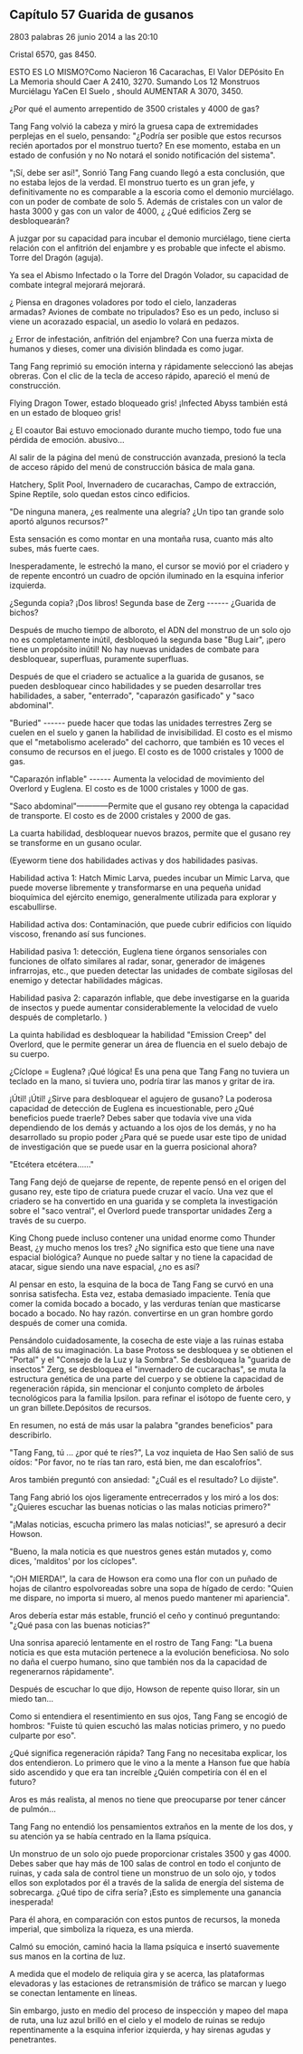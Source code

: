 
## Capítulo 57 Guarida de gusanos


2803 palabras
26 junio 2014 a las 20:10


Cristal 6570, gas 8450.

ESTO ES LO MISMO?Como Nacieron 16 Cacarachas, El Valor DEPósito En La Memoria should Caer A 2410, 3270. Sumando Los 12 Monstruos Murciélagu YaCen El Suelo , should AUMENTAR A 3070, 3450.

¿Por qué el aumento arrepentido de 3500 cristales y 4000 de gas?

Tang Fang volvió la cabeza y miró la gruesa capa de extremidades perplejas en el suelo, pensando: "¿Podría ser posible que estos recursos recién aportados por el monstruo tuerto? En ese momento, estaba en un estado de confusión y no No notará el sonido notificación del sistema".

"¡Sí, debe ser así!", Sonrió Tang Fang cuando llegó a esta conclusión, que no estaba lejos de la verdad. El monstruo tuerto es un gran jefe, y definitivamente no es comparable a la escoria como el demonio murciélago. con un poder de combate de solo 5. Además de cristales con un valor de hasta 3000 y gas con un valor de 4000, ¿ ¿Qué edificios Zerg se desbloquearán?

A juzgar por su capacidad para incubar el demonio murciélago, tiene cierta relación con el anfitrión del enjambre y es probable que infecte el abismo. Torre del Dragón (aguja).

Ya sea el Abismo Infectado o la Torre del Dragón Volador, su capacidad de combate integral mejorará mejorará.

¿ Piensa en dragones voladores por todo el cielo, lanzaderas armadas? Aviones de combate no tripulados? Eso es un pedo, incluso si viene un acorazado espacial, un asedio lo volará en pedazos.

¿ Error de infestación, anfitrión del enjambre? Con una fuerza mixta de humanos y dieses, comer una división blindada es como jugar.

Tang Fang reprimió su emoción interna y rápidamente seleccionó las abejas obreras. Con el clic de la tecla de acceso rápido, apareció el menú de construcción.

Flying Dragon Tower, estado bloqueado gris! ¡Infected Abyss también está en un estado de bloqueo gris!

¿ El coautor Bai estuvo emocionado durante mucho tiempo, todo fue una pérdida de emoción. abusivo...

Al salir de la página del menú de construcción avanzada, presionó la tecla de acceso rápido del menú de construcción básica de mala gana.

Hatchery, Split Pool, Invernadero de cucarachas, Campo de extracción, Spine Reptile, solo quedan estos cinco edificios.

"De ninguna manera, ¿es realmente una alegría? ¿Un tipo tan grande solo aportó algunos recursos?"

Esta sensación es como montar en una montaña rusa, cuanto más alto subes, más fuerte caes.

Inesperadamente, le estrechó la mano, el cursor se movió por el criadero y de repente encontró un cuadro de opción iluminado en la esquina inferior izquierda.

¿Segunda copia? ¡Dos libros! Segunda base de Zerg ------ ¿Guarida de bichos?

Después de mucho tiempo de alboroto, el ADN del monstruo de un solo ojo no es completamente inútil, desbloqueó la segunda base "Bug Lair", ¡pero tiene un propósito inútil! No hay nuevas unidades de combate para desbloquear, superfluas, puramente superfluas.

Después de que el criadero se actualice a la guarida de gusanos, se pueden desbloquear cinco habilidades y se pueden desarrollar tres habilidades, a saber, "enterrado", "caparazón gasificado" y "saco abdominal".

"Buried" ------ puede hacer que todas las unidades terrestres Zerg se cuelen en el suelo y ganen la habilidad de invisibilidad. El costo es el mismo que el "metabolismo acelerado" del cachorro, que también es 10 veces el consumo de recursos en el juego. El costo es de 1000 cristales y 1000 de gas.

"Caparazón inflable" ------ Aumenta la velocidad de movimiento del Overlord y Euglena. El costo es de 1000 cristales y 1000 de gas.

"Saco abdominal"————Permite que el gusano rey obtenga la capacidad de transporte. El costo es de 2000 cristales y 2000 de gas.

La cuarta habilidad, desbloquear nuevos brazos, permite que el gusano rey se transforme en un gusano ocular.

(Eyeworm tiene dos habilidades activas y dos habilidades pasivas.

Habilidad activa 1: Hatch Mimic Larva, puedes incubar un Mimic Larva, que puede moverse libremente y transformarse en una pequeña unidad bioquímica del ejército enemigo, generalmente utilizada para explorar y escabullirse.

Habilidad activa dos: Contaminación, que puede cubrir edificios con líquido viscoso, frenando así sus funciones.

Habilidad pasiva 1: detección, Euglena tiene órganos sensoriales con funciones de olfato similares al radar, sonar, generador de imágenes infrarrojas, etc., que pueden detectar las unidades de combate sigilosas del enemigo y detectar habilidades mágicas.

Habilidad pasiva 2: caparazón inflable, que debe investigarse en la guarida de insectos y puede aumentar considerablemente la velocidad de vuelo después de completarlo. )

La quinta habilidad es desbloquear la habilidad "Emission Creep" del Overlord, que le permite generar un área de fluencia en el suelo debajo de su cuerpo.

¿Cíclope = Euglena? ¡Qué lógica! Es una pena que Tang Fang no tuviera un teclado en la mano, si tuviera uno, podría tirar las manos y gritar de ira.

¡Útil! ¡Útil! ¿Sirve para desbloquear el agujero de gusano? La poderosa capacidad de detección de Euglena es incuestionable, pero ¿Qué beneficios puede traerle? Debes saber que todavía vive una vida dependiendo de los demás y actuando a los ojos de los demás, y no ha desarrollado su propio poder ¿Para qué se puede usar este tipo de unidad de investigación que se puede usar en la guerra posicional ahora?

"Etcétera etcétera……"

Tang Fang dejó de quejarse de repente, de repente pensó en el origen del gusano rey, este tipo de criatura puede cruzar el vacío. Una vez que el criadero se ha convertido en una guarida y se completa la investigación sobre el "saco ventral", el Overlord puede transportar unidades Zerg a través de su cuerpo.

King Chong puede incluso contener una unidad enorme como Thunder Beast, ¿y mucho menos los tres? ¿No significa esto que tiene una nave espacial biológica? Aunque no puede saltar y no tiene la capacidad de atacar, sigue siendo una nave espacial, ¿no es así?

Al pensar en esto, la esquina de la boca de Tang Fang se curvó en una sonrisa satisfecha. Esta vez, estaba demasiado impaciente. Tenía que comer la comida bocado a bocado, y las verduras tenían que masticarse bocado a bocado. No hay razón. convertirse en un gran hombre gordo después de comer una comida.

Pensándolo cuidadosamente, la cosecha de este viaje a las ruinas estaba más allá de su imaginación. La base Protoss se desbloquea y se obtienen el "Portal" y el "Consejo de la Luz y la Sombra". Se desbloquea la "guarida de insectos" Zerg, se desbloquea el "invernadero de cucarachas", se muta la estructura genética de una parte del cuerpo y se obtiene la capacidad de regeneración rápida, sin mencionar el conjunto completo de árboles tecnológicos para la familia Ipsilon. para refinar el isótopo de fuente cero, y un gran billete.Depósitos de recursos.

En resumen, no está de más usar la palabra "grandes beneficios" para describirlo.

"Tang Fang, tú ... ¿por qué te ríes?", La voz inquieta de Hao Sen salió de sus oídos: "Por favor, no te rías tan raro, está bien, me dan escalofríos".

Aros también preguntó con ansiedad: "¿Cuál es el resultado? Lo dijiste".

Tang Fang abrió los ojos ligeramente entrecerrados y los miró a los dos: "¿Quieres escuchar las buenas noticias o las malas noticias primero?"

"¡Malas noticias, escucha primero las malas noticias!", se apresuró a decir Howson.

"Bueno, la mala noticia es que nuestros genes están mutados y, como dices, 'malditos' por los cíclopes".

"¡OH MIERDA!", la cara de Howson era como una flor con un puñado de hojas de cilantro espolvoreadas sobre una sopa de hígado de cerdo: "Quien me dispare, no importa si muero, al menos puedo mantener mi apariencia".

Aros debería estar más estable, frunció el ceño y continuó preguntando: "¿Qué pasa con las buenas noticias?"

Una sonrisa apareció lentamente en el rostro de Tang Fang: "La buena noticia es que esta mutación pertenece a la evolución beneficiosa. No solo no daña el cuerpo humano, sino que también nos da la capacidad de regenerarnos rápidamente".

Después de escuchar lo que dijo, Howson de repente quiso llorar, sin un miedo tan...

Como si entendiera el resentimiento en sus ojos, Tang Fang se encogió de hombros: "Fuiste tú quien escuchó las malas noticias primero, y no puedo culparte por eso".

¿Qué significa regeneración rápida? Tang Fang no necesitaba explicar, los dos entendieron. Lo primero que le vino a la mente a Hanson fue que había sido ascendido y que era tan increíble ¿Quién competiría con él en el futuro?

Aros es más realista, al menos no tiene que preocuparse por tener cáncer de pulmón...

Tang Fang no entendió los pensamientos extraños en la mente de los dos, y su atención ya se había centrado en la llama psíquica.

Un monstruo de un solo ojo puede proporcionar cristales 3500 y gas 4000. Debes saber que hay más de 100 salas de control en todo el conjunto de ruinas, y cada sala de control tiene un monstruo de un solo ojo, y todos ellos son explotados por él a través de la salida de energía del sistema de sobrecarga. ¿Qué tipo de cifra sería? ¡Esto es simplemente una ganancia inesperada!

Para él ahora, en comparación con estos puntos de recursos, la moneda imperial, que simboliza la riqueza, es una mierda.

Calmó su emoción, caminó hacia la llama psíquica e insertó suavemente sus manos en la cortina de luz.

A medida que el modelo de reliquia gira y se acerca, las plataformas elevadoras y las estaciones de retransmisión de tráfico se marcan y luego se conectan lentamente en líneas.

Sin embargo, justo en medio del proceso de inspección y mapeo del mapa de ruta, una luz azul brilló en el cielo y el modelo de ruinas se redujo repentinamente a la esquina inferior izquierda, y hay sirenas agudas y penetrantes.
